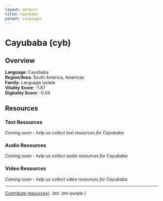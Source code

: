 ```yaml
---
layout: default
title: Cayubaba
parent: Languages
---
```


# Cayubaba (cyb)

## Overview

**Language**: Cayubaba  
**Region/Area**: South America, Americas  
**Family**: Language isolate  
**Vitality Score**: -1.87  
**Digitality Score**: -0.04  

## Resources

### Text Resources
*Coming soon - help us collect text resources for Cayubaba*

### Audio Resources
*Coming soon - help us collect audio resources for Cayubaba*

### Video Resources
*Coming soon - help us collect video resources for Cayubaba*

---

[Contribute resources](https://fairtrain.github.io/){: .btn .btn-purple }
